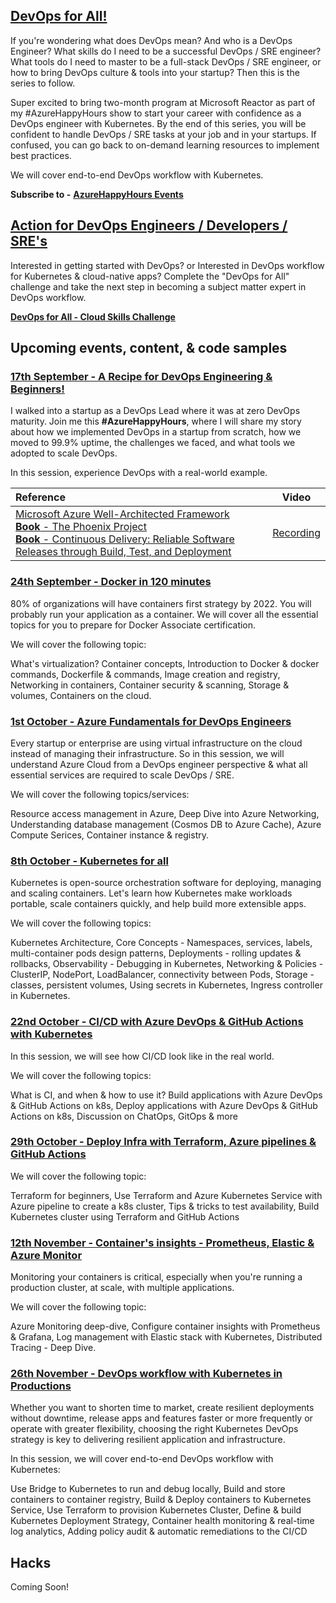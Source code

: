 ## [DevOps for All!](https://developer.microsoft.com/en-us/reactor/eventseries/AzureHappyHours)

If you're wondering what does DevOps mean? And who is a DevOps Engineer? What skills do I need to be a successful DevOps / SRE engineer? What tools do I need to master to be a full-stack DevOps / SRE engineer, or how to bring DevOps culture & tools into your startup? Then this is the series to follow.  

Super excited to bring two-month program at Microsoft Reactor as part of my #AzureHappyHours show to start your career with confidence as a DevOps engineer with Kubernetes. By the end of this series, you will be confident to handle DevOps / SRE tasks at your job and in your startups. If confused, you can go back to on-demand learning resources to implement best practices. 

We will cover end-to-end DevOps workflow with Kubernetes.

**Subscribe to -** [**AzureHappyHours Events**](https://developer.microsoft.com/en-us/reactor/eventseries/AzureHappyHours)

## [Action for DevOps Engineers / Developers / SRE's](https://docs.microsoft.com/en-us/learn/challenges?id=0171c397-b0f6-4b0a-882e-de9c9cba2999&wt.mc_id=checkin_#AzureHappyHours_webpage_reactor)

Interested in getting started with DevOps? or Interested in DevOps workflow for Kubernetes & cloud-native apps? Complete the "DevOps for All" challenge and take the next step in becoming a subject matter expert in DevOps workflow.

[**DevOps for All - Cloud Skills Challenge**](https://docs.microsoft.com/en-us/learn/challenges?id=0171c397-b0f6-4b0a-882e-de9c9cba2999&wt.mc_id=checkin_#AzureHappyHours_webpage_reactor)

## Upcoming events, content, & code samples

### [17th September - A Recipe for DevOps Engineering & Beginners!](https://www.meetup.com/microsoft-reactor-bengaluru/events/280634341/)

I walked into a startup as a DevOps Lead where it was at zero DevOps maturity. Join me this **#AzureHappyHours**, where I will share my story about how we implemented DevOps in a startup from scratch, how we moved to 99.9% uptime, the challenges we faced, and what tools we adopted to scale DevOps. 

In this session, experience DevOps with a real-world example.


|    Reference    | Video |
| :---           | :---:       |
|[Microsoft Azure Well-Architected Framework](https://docs.microsoft.com/azure/architecture/framework/?wt.mc_id=github_#AzureHappyHours_webinar_reactor)<br/>[**Book** - The Phoenix Project](https://www.amazon.in/Phoenix-Project-DevOps-Helping-Business/dp/0988262592)<br/>[**Book** - Continuous Delivery: Reliable Software Releases through Build, Test, and Deployment](https://www.amazon.in/Continuous-Delivery-Deployment-Automation-Addison-Wesley/dp/0321601912) | [Recording](https://www.youtube.com/watch?v=lJQv6c1I2oc&t=772s&ab_channel=MicrosoftReactor&wt.mc_id=github_#AzureHappyHours_webinar_reactor)  |

### [24th September - Docker in 120 minutes](https://www.meetup.com/microsoft-reactor-bengaluru/events/280634405/)

80% of organizations will have containers first strategy by 2022. You will probably run your application as a container. We will cover all the essential topics for you to prepare for Docker Associate certification. 

We will cover the following topic: 

What's virtualization? 
Container concepts, 
Introduction to Docker & docker commands, 
Dockerfile & commands, 
Image creation and registry,
Networking in containers,
Container security & scanning,
Storage & volumes,
Containers on the cloud.

### [1st October - Azure Fundamentals for DevOps Engineers](https://www.meetup.com/microsoft-reactor-bengaluru/events/280634566/)

Every startup or enterprise are using virtual infrastructure on the cloud instead of managing their infrastructure. So in this session, we will understand Azure Cloud from a DevOps engineer perspective & what all essential services are required to scale DevOps / SRE. 

We will cover the following topics/services:

Resource access management in Azure, Deep Dive into Azure Networking, Understanding database management (Cosmos DB to Azure Cache), Azure Compute Serices, Container instance & registry.

### [8th October - Kubernetes for all](https://www.meetup.com/microsoft-reactor-bengaluru/events/280635267/)

Kubernetes is open-source orchestration software for deploying, managing and scaling containers. Let's learn how Kubernetes make workloads portable, scale containers quickly, and help build more extensible apps. 

We will cover the following topics: 

Kubernetes Architecture, 
Core Concepts - Namespaces, services, labels, 
multi-container pods design patterns, 
Deployments - rolling updates & rollbacks, 
Observability - Debugging in Kubernetes, 
Networking & Policies - ClusterIP, NodePort, LoadBalancer, connectivity between Pods, 
Storage - classes, persistent volumes, Using secrets in Kubernetes, Ingress controller in Kubernetes.

### [22nd October - CI/CD with Azure DevOps & GitHub Actions with Kubernetes](https://www.meetup.com/microsoft-reactor-bengaluru/events/280767217/)

In this session, we will see how CI/CD look like in the real world.

We will cover the following topics:

What is CI, and when & how to use it? Build applications with Azure DevOps & GitHub Actions on k8s, Deploy applications with Azure DevOps & GitHub Actions on k8s, Discussion on ChatOps, GitOps & more

### [29th October - Deploy Infra with Terraform, Azure pipelines & GitHub Actions](https://www.meetup.com/microsoft-reactor-bengaluru/events/280766239/)

We will cover the following topic: 

Terraform for beginners, Use Terraform and Azure Kubernetes Service with Azure pipeline to create a k8s cluster, Tips & tricks to test availability, Build Kubernetes cluster using Terraform and GitHub Actions

### [12th November - Container's insights - Prometheus, Elastic & Azure Monitor](https://www.meetup.com/microsoft-reactor-bengaluru/events/280766346/)

Monitoring your containers is critical, especially when you're running a production cluster, at scale, with multiple applications.

We will cover the following topic: 

Azure Monitoring deep-dive, Configure container insights with Prometheus & Grafana, Log management with Elastic stack with Kubernetes, Distributed Tracing - Deep Dive.

### [26th November - DevOps workflow with Kubernetes in Productions](https://www.meetup.com/microsoft-reactor-bengaluru/events/280766580/)

Whether you want to shorten time to market, create resilient deployments without downtime, release apps and features faster or more frequently or operate with greater flexibility, choosing the right Kubernetes DevOps strategy is key to delivering resilient application and infrastructure.

In this session, we will cover end-to-end DevOps workflow with Kubernetes:

Use Bridge to Kubernetes to run and debug locally, Build and store containers to container registry, Build & Deploy containers to Kubernetes Service, Use Terraform to provision Kubernetes Cluster, Define & build Kubernetes Deployment Strategy, Container health monitoring & real-time log analytics, Adding policy audit & automatic remediations to the CI/CD

## Hacks

Coming Soon!
